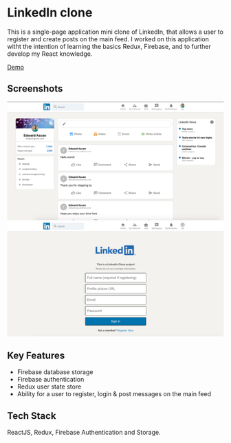 # LinkedIn clone

This is a single-page application mini clone of LinkedIn, that allows a user to register and create posts on the main feed. I worked on this application witht the intention of learning the basics Redux, Firebase, and to further develop my React knowledge.

[Demo](https://linkedin-clone-13588.web.app/ "Demo")

## Screenshots

!["Home page"](https://github.com/eascan/linkedin_clone/blob/master/linkedin-clone/docs/LinkedInClone.png)
!["Login page"](https://github.com/eascan/linkedin_clone/blob/master/linkedin-clone/docs/LinkedInCloneLogin.png)

## Key Features

- Firebase database storage
- Firebase authentication
- Redux user state store
- Ability for a user to register, login & post messages on the main feed

## Tech Stack

ReactJS, Redux, Firebase Authentication and Storage.
